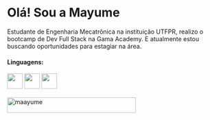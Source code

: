 <h1>Olá! Sou a Mayume</h1>

<p>Estudante de Engenharia Mecatrônica na instituição UTFPR, realizo o bootcamp de Dev Full Stack na Gama Academy. E atualmente estou buscando oportunidades para estagiar na área.</p>

<h4>Linguagens:</h4>

<p align="left" style="margin-top:10px;">
  <img src="https://cdn.jsdelivr.net/gh/devicons/devicon/icons/c/c-original.svg" width="36" height="36" />
  <img src="https://cdn.jsdelivr.net/gh/devicons/devicon/icons/css3/css3-original.svg" width="36" height="36" />
  <img src="https://cdn.jsdelivr.net/gh/devicons/devicon/icons/html5/html5-original.svg" width="36" height="36" /> 
  <br><br>
  <img src="https://komarev.com/ghpvc/?username=maayume&label=Total%20de%20visualiza%C3%A7%C3%B5es&color=0e75b6&style=flat" alt="maayume" width="300" height="36" />
</p>
